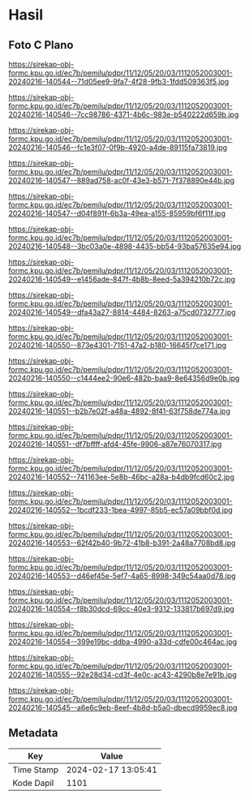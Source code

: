 # Hasil

## Foto C Plano

https://sirekap-obj-formc.kpu.go.id/ec7b/pemilu/pdpr/11/12/05/20/03/1112052003001-20240216-140544--71d05ee9-9fa7-4f28-9fb3-1fdd509363f5.jpg

https://sirekap-obj-formc.kpu.go.id/ec7b/pemilu/pdpr/11/12/05/20/03/1112052003001-20240216-140546--7cc98786-4371-4b6c-983e-b540222d659b.jpg

https://sirekap-obj-formc.kpu.go.id/ec7b/pemilu/pdpr/11/12/05/20/03/1112052003001-20240216-140546--fc1e3f07-0f9b-4920-a4de-89115fa73819.jpg

https://sirekap-obj-formc.kpu.go.id/ec7b/pemilu/pdpr/11/12/05/20/03/1112052003001-20240216-140547--889ad758-ac0f-43e3-b571-7f378890e44b.jpg

https://sirekap-obj-formc.kpu.go.id/ec7b/pemilu/pdpr/11/12/05/20/03/1112052003001-20240216-140547--d04f891f-6b3a-49ea-a155-85959bf6f11f.jpg

https://sirekap-obj-formc.kpu.go.id/ec7b/pemilu/pdpr/11/12/05/20/03/1112052003001-20240216-140548--3bc03a0e-4898-4435-bb54-93ba57635e94.jpg

https://sirekap-obj-formc.kpu.go.id/ec7b/pemilu/pdpr/11/12/05/20/03/1112052003001-20240216-140549--e1456ade-847f-4b8b-8eed-5a394210b72c.jpg

https://sirekap-obj-formc.kpu.go.id/ec7b/pemilu/pdpr/11/12/05/20/03/1112052003001-20240216-140549--dfa43a27-8814-4484-8263-a75cd0732777.jpg

https://sirekap-obj-formc.kpu.go.id/ec7b/pemilu/pdpr/11/12/05/20/03/1112052003001-20240216-140550--873e4301-7151-47a2-b180-16645f7ce171.jpg

https://sirekap-obj-formc.kpu.go.id/ec7b/pemilu/pdpr/11/12/05/20/03/1112052003001-20240216-140550--c1444ee2-90e6-482b-baa9-8e64356d9e0b.jpg

https://sirekap-obj-formc.kpu.go.id/ec7b/pemilu/pdpr/11/12/05/20/03/1112052003001-20240216-140551--b2b7e02f-a48a-4892-8f41-63f758de774a.jpg

https://sirekap-obj-formc.kpu.go.id/ec7b/pemilu/pdpr/11/12/05/20/03/1112052003001-20240216-140551--df7bffff-afd4-45fe-9906-a87e76070317.jpg

https://sirekap-obj-formc.kpu.go.id/ec7b/pemilu/pdpr/11/12/05/20/03/1112052003001-20240216-140552--741163ee-5e8b-46bc-a28a-b4db9fcd60c2.jpg

https://sirekap-obj-formc.kpu.go.id/ec7b/pemilu/pdpr/11/12/05/20/03/1112052003001-20240216-140552--1bcdf233-1bea-4997-85b5-ec57a09bbf0d.jpg

https://sirekap-obj-formc.kpu.go.id/ec7b/pemilu/pdpr/11/12/05/20/03/1112052003001-20240216-140553--62f42b40-9b72-41b8-b391-2a48a7708bd8.jpg

https://sirekap-obj-formc.kpu.go.id/ec7b/pemilu/pdpr/11/12/05/20/03/1112052003001-20240216-140553--d46ef45e-5ef7-4a65-8998-349c54aa0d78.jpg

https://sirekap-obj-formc.kpu.go.id/ec7b/pemilu/pdpr/11/12/05/20/03/1112052003001-20240216-140554--f8b30dcd-69cc-40e3-9312-133817b697d9.jpg

https://sirekap-obj-formc.kpu.go.id/ec7b/pemilu/pdpr/11/12/05/20/03/1112052003001-20240216-140554--399e19bc-ddba-4990-a33d-cdfe00c464ac.jpg

https://sirekap-obj-formc.kpu.go.id/ec7b/pemilu/pdpr/11/12/05/20/03/1112052003001-20240216-140555--92e28d34-cd3f-4e0c-ac43-4290b8e7e91b.jpg

https://sirekap-obj-formc.kpu.go.id/ec7b/pemilu/pdpr/11/12/05/20/03/1112052003001-20240216-140545--a6e6c9eb-8eef-4b8d-b5a0-dbecd9959ec8.jpg


## Metadata

| Key        | Value               |
| ---------- | ------------------- |
| Time Stamp | 2024-02-17 13:05:41 |
| Kode Dapil | 1101                |



